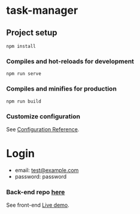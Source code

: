# task-manager

## Project setup
```
npm install
```

### Compiles and hot-reloads for development
```
npm run serve
```

### Compiles and minifies for production
```
npm run build
```

### Customize configuration
See [Configuration Reference](https://cli.vuejs.org/config/).

# Login

 - email: test@example.com
 - password: password

### Back-end repo [here](https://github.com/chibyk101/task-manager)
See front-end [Live demo](https://aptwi.schoolx.ng).